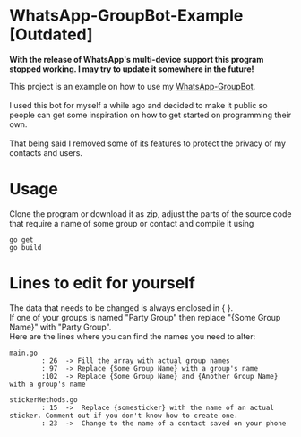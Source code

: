 # WhatsApp-GroupBot-Example [Outdated]

<b>With the release of WhatsApp's multi-device support this program stopped working. I may try to update it somewhere in the future!</b>

This project is an example on how to use my [WhatsApp-GroupBot](https://github.com/Yukaru-san/WhatsApp-GroupBot).<br><br>
I used this bot for myself a while ago and decided to make it public so people can get some inspiration on how to get started on programming their own.<br><br>
That being said I removed some of its features to protect the privacy of my contacts and users.

# Usage
Clone the program or download it as zip, adjust the parts of the source code that require a name of some group or contact and compile it using<br> 
```
go get
go build
```

# Lines to edit for yourself
The data that needs to be changed is always enclosed in { }.
<br> If one of your groups is named "Party Group" then replace "{Some Group Name}" with "Party Group".<br>
Here are the lines where you can find the names you need to alter:

```
main.go
        : 26  -> Fill the array with actual group names
        : 97  -> Replace {Some Group Name} with a group's name
        :102  -> Replace {Some Group Name} and {Another Group Name} with a group's name

stickerMethods.go 
        : 15  ->  Replace {somesticker} with the name of an actual sticker. Comment out if you don't know how to create one.
        : 23  ->  Change to the name of a contact saved on your phone
```
